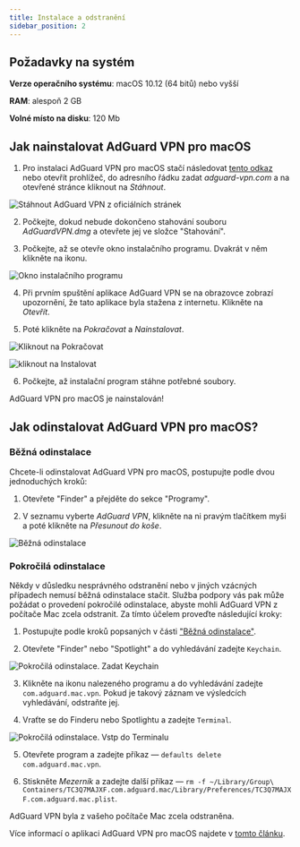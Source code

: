 ```yaml
---
title: Instalace a odstranění
sidebar_position: 2
---
```


## Požadavky na systém

**Verze operačního systému**: macOS 10.12 (64 bitů) nebo vyšší

**RAM**: alespoň 2 GB

**Volné místo na disku**: 120 Mb


## Jak nainstalovat AdGuard VPN pro macOS

1. Pro instalaci AdGuard VPN pro macOS stačí následovat [tento odkaz](https://agrd.io/mac_vpn) nebo otevřít prohlížeč, do adresního řádku zadat *adguard-vpn.com* a na otevřené stránce kliknout na *Stáhnout*.

![Stáhnout AdGuard VPN z oficiálních stránek](https://cdn.adguardvpn.com/public/Adguard/kb/vpn-install/mac-install-en.png)

2. Počkejte, dokud nebude dokončeno stahování souboru *AdGuardVPN.dmg* a otevřete jej ve složce "Stahování".

3. Počkejte, až se otevře okno instalačního programu. Dvakrát v něm klikněte na ikonu.

![Okno instalačního programu](https://cdn.adguardvpn.com/public/Adguard/kb/vpn-install/mac-install-ru-1.png)

4. Při prvním spuštění aplikace AdGuard VPN se na obrazovce zobrazí upozornění, že tato aplikace byla stažena z internetu. Klikněte na *Otevřít*.

5. Poté klikněte na *Pokračovat* a *Nainstalovat*.

![Kliknout na Pokračovat](https://cdn.adguardvpn.com/public/Adguard/kb/vpn-install/mac-install-2-en.png)

![kliknout na Instalovat](https://cdn.adguardvpn.com/public/Adguard/kb/vpn-install/mac-install-3-en.png)

6. Počkejte, až instalační program stáhne potřebné soubory.

AdGuard VPN pro macOS je nainstalován!


## Jak odinstalovat AdGuard VPN pro macOS?

### Běžná odinstalace

Chcete-li odinstalovat AdGuard VPN pro macOS, postupujte podle dvou jednoduchých kroků:

1. Otevřete "Finder" a přejděte do sekce "Programy".

2. V seznamu vyberte *AdGuard VPN*, klikněte na ni pravým tlačítkem myši a poté klikněte na *Přesunout do koše*.

![Běžná odinstalace](https://cdn.adguardvpn.com/public/Adguard/kb/vpn-install/mac-uninstall-1-en.png)


### Pokročilá odinstalace

Někdy v důsledku nesprávného odstranění nebo v jiných vzácných případech nemusí běžná odinstalace stačit. Služba podpory vás pak může požádat o provedení pokročilé odinstalace, abyste mohli AdGuard VPN z počítače Mac zcela odstranit. Za tímto účelem proveďte následující kroky:

1. Postupujte podle kroků popsaných v části ["Běžná odinstalace"](#how-to-uninstall-adguard-vpn-for-mac).

2. Otevřete "Finder" nebo "Spotlight" a do vyhledávání zadejte `Keychain`.

![Pokročilá odinstalace. Zadat Keychain](https://cdn.adguardvpn.com/public/Adguard/kb/vpn-install/mac-key-chain-en.png)

3. Klikněte na ikonu nalezeného programu a do vyhledávání zadejte `com.adguard.mac.vpn`. Pokud je takový záznam ve výsledcích vyhledávání, odstraňte jej.

4. Vraťte se do Finderu nebo Spotlightu a zadejte `Terminal`.

![Pokročilá odinstalace. Vstp do Terminalu](https://cdn.adguardvpn.com/public/Adguard/kb/vpn-install/mac-terminal-en.png)

5. Otevřete program a zadejte příkaz — `defaults delete com.adguard.mac.vpn`.

6. Stiskněte *Mezerník* a zadejte další příkaz — `rm -f ~/Library/Group\ Containers/TC3Q7MAJXF.com.adguard.mac/Library/Preferences/TC3Q7MAJXF.com.adguard.mac.plist`.

AdGuard VPN byla z vašeho počítače Mac zcela odstraněna.

Více informací o aplikaci AdGuard VPN pro macOS najdete v [tomto článku](/adguard-vpn-for-mac/overview.md).
